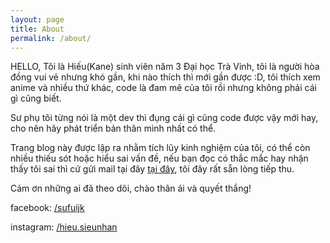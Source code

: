 ```yaml
---
layout: page
title: About
permalink: /about/
---
```


HELLO,
Tôi là Hiếu(Kane) sinh viên năm 3 Đại học Trà Vinh, tôi là người hòa đồng vui vẻ nhưng khó gần, khi nào thích thì mới gần được :D, tôi thích xem anime và nhiều thứ khác, code là đam mê của tôi rồi nhưng không phải cái gì cũng biết.

Sư phụ tôi từng nói là một dev thì đụng cái gì cũng code được vậy mới hay, cho nên hãy phát triển bản thân mình nhất có thể.

Trang blog này được lập ra nhằm tích lũy kinh nghiệm của tôi, có thể còn nhiều thiếu sót hoặc hiểu sai vấn đề, nếu bạn đọc có thắc mắc hay nhận thấy tôi sai thì cứ gửi mail tại đây <a href="https://kanetu.github.io/contact">tại đây</a>, tôi đây rất sẵn lòng tiếp thu. 

Cảm ơn những ai đã theo dõi, chào thân ái và quyết thắng!

facebook: <a href="https://www.facebook.com/sufuijk">/sufuijk</a>

instagram: <a href="instagram.com/hieu.sieunhan/">/hieu.sieunhan</a>
